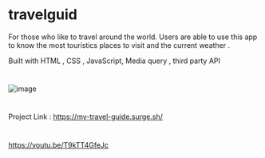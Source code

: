 # travelguid
For those who like to travel around the world. Users are able to use this app to know the most touristics places to visit and the current weather .

Built with HTML , CSS , JavaScript, Media query , third party API
#

![image](https://user-images.githubusercontent.com/54459398/87178487-d3ac5b00-c2a2-11ea-9b50-b53b5bc9a04c.png)
#

Project Link : https://my-travel-guide.surge.sh/

#

https://youtu.be/T9kTT4GfeJc
